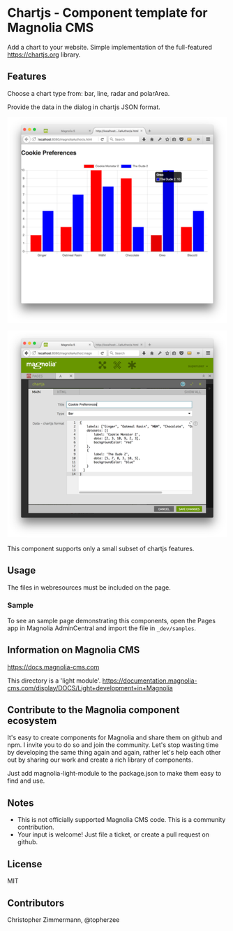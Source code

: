 # Chartjs - Component template for Magnolia CMS #

Add a chart to your website. Simple implementation of the full-featured https://chartjs.org library.

## Features ##
Choose a chart type from: bar, line, radar and polarArea.

Provide the data in the dialog in chartjs JSON format.

![Rendered Output](README-chartjs.png)

![Component Dialog](README-chartjs-dialog.png)

This component supports only a small subset of chartjs features.

## Usage ##
The files in webresources must be included on the page.

### Sample ###
To see an sample page demonstrating this components, open the Pages app in Magnolia AdminCentral and import the file in `_dev/samples`.


## Information on Magnolia CMS
https://docs.magnolia-cms.com

This directory is a 'light module'.
https://documentation.magnolia-cms.com/display/DOCS/Light+development+in+Magnolia

## Contribute to the Magnolia component ecosystem
It's easy to create components for Magnolia and share them on github and npm. I invite you to do so and join the community. Let's stop wasting time by developing the same thing again and again, rather let's help each other out by sharing our work and create a rich library of components.

Just add magnolia-light-module to the package.json to make them easy to find and use.

## Notes
* This is not officially supported Magnolia CMS code. This is a community contribution.
* Your input is welcome! Just file a ticket, or create a pull request on github.

## License

MIT

## Contributors

Christopher Zimmermann, @topherzee
